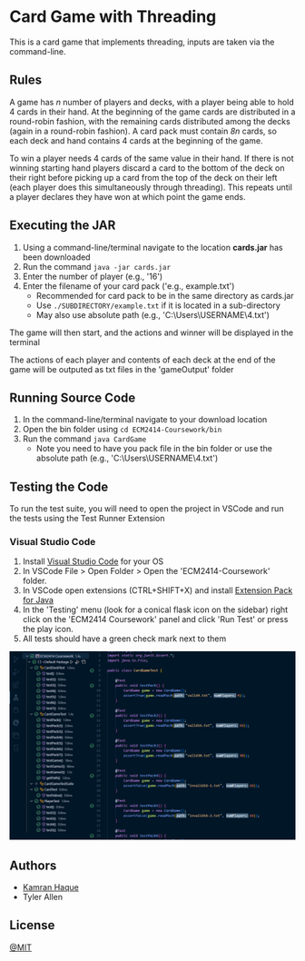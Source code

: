 # Card Game with Threading

This is a card game that implements threading, inputs are taken via the command-line.

## Rules

A game has _n_ number of players and decks, with a player being able to hold 4 cards in their hand. At the beginning of the game cards are distributed in a round-robin fashion, with the remaining cards distributed among the decks (again in a round-robin fashion). A card pack must contain _8n_ cards, so each deck and hand contains 4 cards at the beginning of the game.

To win a player needs 4 cards of the same value in their hand. If there is not winning starting hand players discard a card to the bottom of the deck on their right before picking up a card from the top of the deck on their left (each player does this simultaneously through threading). This repeats until a player declares they have won at which point the game ends.

## Executing the JAR

1.  Using a command-line/terminal navigate to the location __cards.jar__ has been downloaded
2.  Run the command `java -jar cards.jar`
3.  Enter the number of player  (e.g., '16')
4.  Enter the filename of your card pack ('e.g., example.txt')
    - Recommended for card pack to be in the same directory as cards.jar
    - Use `./SUBDIRECTORY/example.txt` if it is located in a sub-directory
    - May also use absolute path (e.g., 'C:\Users\USERNAME\4.txt')

The game will then start, and the actions and winner will be displayed in the terminal

The actions of each player and contents of each deck at the end of the game will be outputed as txt files in the 'gameOutput' folder

## Running Source Code

1. In the command-line/terminal navigate to your download location
2. Open the bin folder using `cd ECM2414-Coursework/bin`
3. Run the command `java CardGame`
   - Note you need to have you pack file in the bin folder or use the absolute path (e.g., 'C:\Users\USERNAME\4.txt')

## Testing the Code

To run the test suite, you will need to open the project in VSCode and run the tests using the Test Runner Extension


### Visual Studio Code

1. Install [Visual Studio Code](https://code.visualstudio.com/download) for your OS
2. In VSCode File > Open Folder > Open the 'ECM2414-Coursework' folder.
3. In VSCode open extensions (CTRL+SHIFT+X) and install  [Extension Pack for Java](https://marketplace.visualstudio.com/items?itemName=vscjava.vscode-java-pack)
4. In the 'Testing' menu (look for a conical flask icon on the sidebar) right click on the 'ECM2414 Coursework' panel and click 'Run Test' or press the play icon.
5. All tests should have a green check mark next to them

![Example](/res/Example.PNG)

## Authors

- [Kamran Haque](https://github.com/backfootdrive)
- Tyler Allen

## License

[@MIT](https://github.com/backfootdrive/Threading-with-Cards/blob/main/LICENSE.md)
